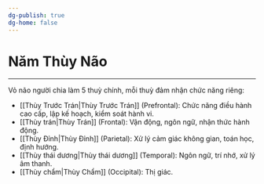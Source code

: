```yaml
---
dg-publish: true
dg-home: false
---
```

# Năm Thùy Não
---

Vỏ não người chia làm 5 thuỳ chính, mỗi thuỳ đảm nhận chức năng riêng:

- [[Thùy Trước Trán|Thùy Trước Trán]] (Prefrontal): Chức năng điều hành cao cấp, lập kế hoạch, kiểm soát hành vi.
- [[Thùy trán|Thùy Trán]] (Frontal): Vận động, ngôn ngữ, nhận thức hành động.
- [[Thùy Đỉnh|Thùy Đỉnh]] (Parietal): Xử lý cảm giác không gian, toán học, định hướng.
- [[Thùy thái dương|Thùy thái dương]] (Temporal): Ngôn ngữ, trí nhớ, xử lý âm thanh.
- [[Thùy chẩm|Thùy Chẩm]] (Occipital): Thị giác.


